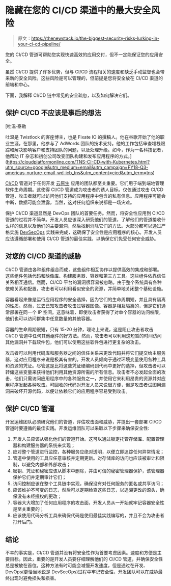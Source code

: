 # 隐藏在您的 CI/CD 渠道中的最大安全风险

> 原文：<https://thenewstack.io/the-biggest-security-risks-lurking-in-your-ci-cd-pipeline/>

您的 CI/CD 管道可帮助您实现快速高效的应用交付，但不一定能保证您的应用安全。

虽然 CI/CD 提供了许多优势，但与 CI/CD 流程相关的速度和缺乏手动监督也会带来新的安全风险。这些风险是可以管理的，但前提是您将安全放在 CI/CD 渠道的前端和中心。

下面，我解释 CI/CD 链中常见的安全疏忽，以及如何解决它们。

## 保护 CI/CD 不应该是事后的想法

 [吐温·泰勒

吐温是 Twistlock 的客座博主，也是 Fixate IO 的撰稿人。他在谷歌开始了他的职业生涯，在那里，他参与了 AdWords 团队的技术支持。他的工作包括审查堆栈跟踪和解决影响客户和支持团队的问题，以及处理升级。如今，作为一名科技记者，他帮助 IT 杂志和初创公司改变团队构建和发布应用程序的方式。](https://cloudplatformonline.com/TNS-CI-CD-with-Kubernetes.html?utm_source=google&utm_medium=email&utm_campaign=FY18-Q3-americas-nurture-email-wd-icb_tns&utm_content=cicd&utm_term=tns) 

[CI/CD](https://www.twistlock.com/platform/continuous-integration-tools/) 管道对于任何开发 [云原生](https://www.twistlock.com/2019/01/21/cisos-5-essential-features-cloud-native-security-platform/) 应用的团队都至关重要。它们用于端到端地管理软件生命周期。这使得 CI/CD 管道成为攻击者的诱人目标。仅仅通过攻击 CI/CD 管道，攻击者就可以访问他们支持的应用程序中包含的私有信息。应用程序可能会中断，数据可能会泄露，当然，这对任何组织来说都是一场灾难。

保护 CI/CD 渠道显然是 DevOps 团队的首要任务。然而，将安全性应用到 CI/CD 管道的过程并不简单。开发人员应该深入研究他们的管道，了解他们的管道接收什么样的信息以及他们的主要漏洞，然后找到消除它们的方法。大部分都可以通过严格实施 [DevSecOps](https://www.twistlock.com/devsecops-101/) 实践来完成，这确保了安全性是应用程序的核心。开发人员应该遵循部署和使用 CI/CD 管道的最佳实践，以确保它们免受任何安全威胁。

## 对您的 CI/CD 渠道的威胁

CI/CD 管道由各种组件组合而成，这些组件相互协作以提供高效的集成和部署。这些组件包括代码和映像库、构建服务器、容器和第三方工具。这些组件依靠信任关系相互通信。然而，CI/CD 平台的漏洞很容易被忽略。由于整个系统具有各种依赖关系和配置，攻击者可以利用看似安全的资源，并简单地关闭整个基础设施。

容器看起来像是运行应用程序的安全选择，因为它们的生命周期短，并且具有隔离的性质。然而，过去已知攻击者攻击过容器图像。容器是相互隔离的，但是它们通常部署在同一个 IP 空间。这意味着，即使攻击者获得了对单个容器的访问权限，他们也可以访问群集中任意数量的其他容器。

容器的生命周期很短，只有 15-20 分钟，理论上来说，这是阻止攻击者攻击 CI/CD 管道中任何其他组件的好方法。然而，攻击者可以利用这短暂的时间访问其他漏洞并下载软件包，他们可以使用这些软件包进行更复杂的攻击。

攻击者可以利用代码库和服务器之间的信任关系来更改代码并将它们提交给主服务器，这对应用程序来说是极其有害的。开发人员倾向于通过环境变量使用各种工具和资源的凭证。尽管这是比将这些凭证硬编码到代码中更好的选择，但攻击者可以转储这些变量来获得他们利用其他资源所需的所有信息。攻击者不必发起全面的攻击，他们只需访问应用程序中的各种服务之一，并使用它来利用昂贵的资源并对应用程序发起各种攻击。可回收的代码对开发人员来说很方便，但是攻击者试图用漏洞来破坏开源代码，以便让依赖它们的应用程序容易受到攻击。

## **保护 CI/CD 管道**

开发运维团队必须研究他们的管道，评估攻击面和威胁，并提出一套部署 CI/CD 管道时要遵循的最佳实践。开发运维团队可以采取以下步骤来确保安全性:

1.  开发人员应该从强化他们的管道开始。这可以通过锁定托管存储库、配置管理器和构建服务器的系统来实现；
2.  应对整个管道进行监控，各种服务应绝对透明，以便立即追踪任何异常情况；
3.  管道中使用的工具应任意审核并定期更新。对存储库的访问也应该被审计和限制，以避免内部和外部攻击；
4.  密钥、凭证和秘密应该从脚本中删除，并由可信的秘密管理器保护，该管理器保护它们并定期审计它们；
5.  访问控制应该在整个工具链中实现，确保没有对任何服务的匿名或共享访问；
6.  应该维护不可变的日志，然后可以定期检查这些日志，以追溯更改的源头，确保没有未经授权的更改；
7.  容器大大增加了任何应用程序的攻击面，开发人员从一开始就牢记容器安全性是至关重要的；
8.  应该使用代码分析工具来确保代码是使用最佳实践编写的，并且不会为攻击者打开后门。

## 结论

不幸的事实是，CI/CD 管道并没有将安全性作为首要考虑因素。速度和方便是主要目标。因此，重要的是开发人员要仔细理解他们的 CI/CD 管道，并确保安全性总是被放在首位。这种方法有时可能会减慢开发速度，但是通过在开发、DevOps(更恰当地说是 DevSecOps)过程中牢记安全性，开发团队可以在威胁最终出现时避免损失和损害。

<svg xmlns:xlink="http://www.w3.org/1999/xlink" viewBox="0 0 68 31" version="1.1"><title>Group</title> <desc>Created with Sketch.</desc></svg>